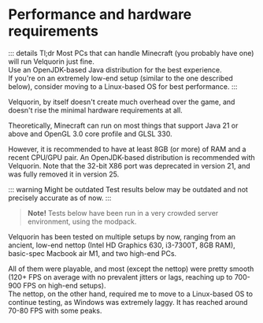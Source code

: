# Performance and hardware requirements
::: details Tl;dr
Most PCs that can handle Minecraft (you probably have one) will run Velquorin just fine.\
Use an OpenJDK-based Java distribution for the best experience.\
If you're on an extremely low-end setup (similar to the one described below), consider moving to a Linux-based OS for best performance.
:::

Velquorin, by itself doesn't create much overhead over the game, and doesn't rise the minimal hardware requirements at all.

Theoretically, Minecraft can run on most things that support Java 21 or above and OpenGL 3.0 core profile and GLSL 330.

However, it is recommended to have at least 8GB (or more) of RAM and a recent CPU/GPU pair. 
An OpenJDK-based distribution is recommended with Velquorin. Note that the 32-bit X86 port was deprecated in version 21, and was fully removed it in version 25.

::: warning Might be outdated
Test results below may be outdated and not precisely accurate as of now.
:::

> **Note!** Tests below have been run in a very crowded server environment, using the modpack.

Velquorin has been tested on multiple setups by now, ranging from an ancient, low-end nettop (Intel HD Graphics 630, i3-7300T, 8GB RAM), basic-spec Macbook air M1, and two high-end PCs.

All of them were playable, and most (except the nettop) were pretty smooth (120+ FPS on average with no prevalent jitters or lags, reaching up to 700-900 FPS on high-end setups).\
The nettop, on the other hand, required me to move to a Linux-based OS to continue testing, as Windows was extremely laggy. It has reached around 70-80 FPS with some peaks.
